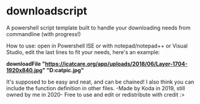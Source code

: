 # downloadscript
A powershell script template built to handle your downloading needs from commandline (with progress!)

How to use:
open in Powershell ISE or with notepad/notepad++ or Visual Studio, 
edit the last lines to fit your needs, here's an example:

**downloadFile "https://icatcare.org/app/uploads/2018/06/Layer-1704-1920x840.jpg" "D:catpic.jpg"**

It's supposed to be easy and neat, and can be chained! I also think you can include the function definition in other files.
-Made by Koda in 2019, still owned by me in 2020-
Free to use and edit or redistribute with credit :>
